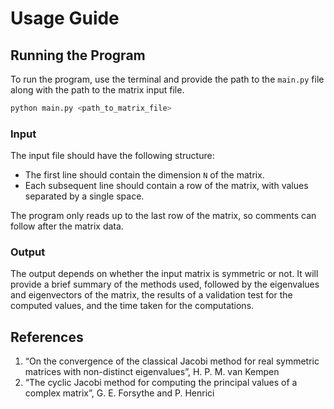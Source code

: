# Usage Guide

## Running the Program

To run the program, use the terminal and provide the path to the `main.py` file along with the path to the matrix input file.

```bash
python main.py <path_to_matrix_file>
```

### Input

The input file should have the following structure:
- The first line should contain the dimension `N` of the matrix.
- Each subsequent line should contain a row of the matrix, with values separated by a single space.

The program only reads up to the last row of the matrix, so comments can follow after the matrix data.

### Output

The output depends on whether the input matrix is symmetric or not. It will provide a brief summary of the methods used, followed by the eigenvalues and eigenvectors of the matrix, the results of a validation test for the computed values, and the time taken for the computations.


## References

1. “On the convergence of the classical Jacobi method for real symmetric matrices with non-distinct eigenvalues”, H. P. M. van Kempen
2. “The cyclic Jacobi method for computing the principal values of a complex matrix”, G. E. Forsythe and P. Henrici
